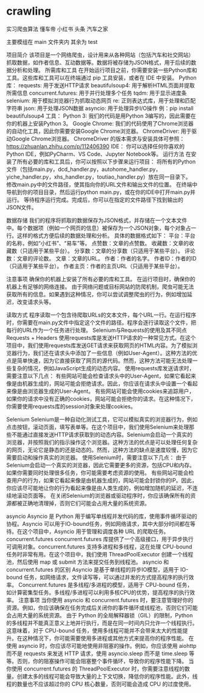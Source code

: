 # crawling
实习爬虫算法
懂车帝
小红书
头条
汽车之家

主要模组在 main 文件夹内 其余为 test

项目简介
该项目是一个网络爬虫，设计用来从各种网站（包括汽车和社交网站）抓取数据，如作者信息、互动数据等。数据将被存储为JSON格式，用于后续的数据分析和处理。
所需库和工具
在开始运行项目之前，你需要安装一些Python库和工具。这些库和工具可以在终端通过 pip 工具安装，或者在 IDE 中安装。
Python 库：
requests: 用于发送HTTP请求
beautifulsoup4: 用于解析HTML页面并提取所需信息
concurrent.futures: 用于并行处理多个任务
tqdm: 用于显示进度条
selenium: 用于模拟浏览器行为抓取动态网页
re: 正则表达式库，用于处理和匹配字符串
json: 用于处理JSON数据
asyncio: 用于处理异步I/O操作
例：pip install beautifulsoup4
工具：
Python 3: 我们的代码是用Python 3编写的，因此需要在你的机器上安装Python 3。
Google Chrome: 我们的代码使用了Chrome浏览器的自动化工具，因此你需要安装Google Chrome浏览器。
ChromeDriver: 用于驱动Google Chrome浏览器。
ChromeDriver 的版本需求与安装具体可参照：https://zhuanlan.zhihu.com/p/112406390 
IDE：
你可以选择任何你喜欢的Python IDE，例如PyCharm、VS Code、Jupyter Notebook等。
运行方法
在安装了所有必要的库和工具后，你可以按照以下步骤来运行项目：
	将所有的Python文件（包括main.py，dcd_handler.py，autohome_handler.py，yiche_handler.py，xhs_handler.py，toutiao_handler.py）放在同一目录下。
	修改main.py中的文件路径，使其指向你的URL文件和输出文件的位置。
	在终端中导航到你的项目目录，然后运行python main.py，或在你的IDE中打开main.py并运行。
	等待程序运行完成。完成后，你可以在指定的文件路径下找到输出的JSON文件。

数据存储
我们的程序将抓取的数据保存为JSON格式，并存储在一个文本文件中。每个数据项（例如一个网页的信息）被保存为一个JSON对象，每个对象占一行。这样的格式方便后续的数据处理和分析。
具体的数据格式如下：
平台：平台的名称，例如“小红书”、“易车”等。
点赞数：文章的点赞数。
收藏数：文章的收藏数（只适用于某些平台）。
分享数：文章的分享数（只适用于某些平台）。
评论数：文章的评论数。
文章：文章的URL。
作者：作者的名字。
作者ID：作者的ID（只适用于某些平台）。
作者主页：作者的主页URL（只适用于某些平台）。

注意事项
确保你的机器上安装了所有必要的库和工具。
在运行项目时，确保你的机器上有足够的网络连接。
由于网络问题或目标网站的防爬机制，爬虫可能无法获取所有的信息。如果遇到这种情况，你可以尝试调整爬虫的行为，例如增加延迟，改变请求头等。

读取方式
程序读取一个包含待爬取URLs的文本文件，每个URL一行。在运行程序时，你需要在main.py文件中指定这个文件的路径。程序会逐行读取这个文件，把每行的URL作为一个任务进行处理。
Selenium与Requests的使用及其不同点
Requests + Headers
使用requests库是发送HTTP请求的一种常见方式。在这个项目中，我们使用requests库发送GET请求来获取网页的HTML内容。为了模拟浏览器行为，我们还在请求头中添加了一些信息（例如User-Agent）。这种方法的优点是简单快速，因为它直接获取了网页的源代码。然而，这种方法可能无法处理一些复杂的情况，例如JavaScript生成的动态内容。
使用requests库发送请求时，需要注意以下几点：
	有些网站可能会检查请求头中的User-Agent，如果它看起来像是由机器生成的，网站可能会拒绝请求。因此，你应该在请求头中设置一个看起来像是由浏览器生成的User-Agent。
	有些网站可能会使用cookies来追踪用户，如果你的请求中没有正确的cookies，网站可能会拒绝你的请求。在这种情况下，你需要使用requests库的session对象来处理cookies。

Selenium
Selenium是一种自动化测试工具，它可以模拟真实的浏览器行为，例如点击按钮，滚动页面，填写表单等。在这个项目中，我们使用Selenium来处理那些不能通过直接发送HTTP请求获取到的动态内容。Selenium会启动一个真实的浏览器，并按照我们的指示操作这个浏览器。这种方法的优点是可以处理任何复杂的网页，无论它是静态的还是动态的。然而，这种方法的缺点是速度较慢，因为它需要启动和操作真实的浏览器。
使用Selenium时，需要注意以下几点：
	由于Selenium会启动一个真实的浏览器，因此它需要更多的资源，包括CPU和内存。如果你需要同时处理很多任务，你可能需要考虑资源的使用。
	有些网站可能会检查用户的行为，如果它看起来像是由机器生成的，网站可能会封锁你的IP。因此，你应该尽可能地让你的行为看起来像是由人类生成的，例如增加随机的延迟，不连续地滚动页面等。
	在关闭Selenium的浏览器或驱动程序时，你应该确保所有的资源都被正确地清理掉，否则它们可能会占用大量的系统资源。


asyncio
Asyncio 是 Python 用于编写单线程并发代码的库，使用事件循环驱动的协程。Asyncio 可以用于IO-bound任务，例如网络请求，其中大部分时间都在等待。在这个项目中，Asyncio 用于管理和调度各种 URL 的爬取任务。
concurrent.futures
concurrent.futures 库提供了一个高级接口，用于异步执行可调用对象。concurrent.futures 支持多进程和多线程，这在处理 CPU-bound 任务时非常有用。在这个项目中，我们使用 ThreadPoolExecutor 创建一个线程池，然后使用 map 或 submit 方法来提交任务到线程池。
asyncio 和 concurrent.futures 的区别
Asyncio 是基于单线程的异步IO模型，适用于 IO-bound 任务，如网络请求，文件读写等，可以通过并发的方式提高程序的执行效率。
Concurrent.futures 是多线程/多进程的模型，适用于 CPU-bound 任务，如计算密集型任务。多线程/多进程可以利用多核CPU的优势，提高程序的执行效率。
注意事项
当你使用 asyncio 和 concurrent.futures 时，要注意管理好你的资源。例如，你应该确保在任务完成后关闭你的事件循环或线程池，否则它们可能会占用大量的系统资源。
由于 Python 的全局解释器锁（GIL）的限制，Python 的多线程并不能真正意义上地并行执行，而是在同一时间内只允许一个线程执行。这意味着，对于 CPU-bound 任务，使用多线程可能并不会带来太大的性能提升。在这种情况下，你可能需要使用多进程或其他方式来提高你的程序性能。
在使用 asyncio 时，你应该尽可能地使用非阻塞的操作。例如，你应该使用 aiohttp 而不是 requests 来发送 HTTP 请求，使用 asyncio.sleep 而不是 time.sleep 等等。否则，你的阻塞操作可能会阻塞整个事件循环，导致你的程序性能下降。
当你使用 concurrent.futures 的 ThreadPoolExecutor 时，你需要注意线程的数量。创建太多的线程可能会导致大量的上下文切换，降低你的程序性能。此外，线程的数量也不应该超过你的 CPU 核心数量，否则可能会造成 CPU 的过度使用。
